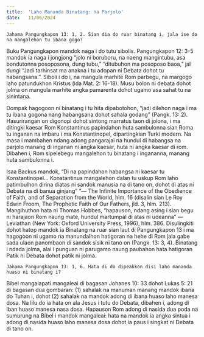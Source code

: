 ```yaml
---
title:  'Laho Mananda Binatang: na Parjolo'
date:   11/06/2024
---
```


`Jahama Pangungkapon 13: 1, 2. Sian dia do ruar binatang i, jala ise do na mangalehon tu ibana gogo?`

Buku Pangungkapon mandok naga i do tutu sibolis. Pangungkapon 12: 3-5 mandok ia naga i jongjong “jolo ni boruboru, na naeng mangintubu, asa bondutonna posoposona, dung tubu,” “ditubuhon ma posoposo baoa,” jal dungi “Jadi tarhinsat ma anakna i tu adopan ni Debata dohot tu habangsana.”. Siboli i do i, na mangula marhite Rom parbegu, na margogo laho patundukhon Kristus (ida Mat. 2: 16-18). Musu bolon ni debata dohot jolma on mangula marhite angka pamarenta dohot ugamo asa sahat tu na sinintana.

Dompak hagogoon ni binatang i tu hita dipabotohon, “jadi dilehon naga i ma tu ibana gogona nang habangsana dohot sahala godang” (Pangk. 13: 2). Hasurirangan on digonopi dohot sintong marratus taon di jolona, i ma ditingki kaesar Rom Konstantinus papindahon huta sambulonna sian Roma tu inganan na imbaru i ma Konstantinopel, dipartingkian Turki modern. Na masa i mambahen ndang adong pangarajai na hundul di habangsa na parjolo manang di inganan ni angka kaesar, huta ni angka kaesar di rom. Dibahen i, Rom sipelebegu mangalehon tu binatang i ingananna, manang huta sambulonna i.

Isaa Backus mandok, “Di na papindahon habangsa ni kaesar tu Konstantinopel... Konstantinus mangalehon dalan tu uskup Rom laho patimbulhon dirina diatas ni sandok manusia na di tano on, dohot di atas ni Debata na di banua ginjang” ”— The Infinite Importance of the Obedience of Faith, and of Separation from the World, hlm. 16 (disalin sian Le Roy Edwin Froom, The Prophetic Faith of Our Fathers, jld. 3, hlm. 213). Mangihuthon hata ni Thomas Hobbes, “hapauson, ndang asing i sian begu ni harajaon Rom naung mate, hundul martumpal di atas ni udeanna” —Leviathan (New York: Oxford University Press, 1996), hlm. 386. Disulingkiti dohot hatop mandok ia Binatang na ruar sian laut di Pangungkapon 13 i ma hagogoon ni ugamo na manundalhon hatigoran na hehe di Rom jala gabe sada ulaon panombaon di sandok sisik ni tano on (Pangk. 13: 3, 4). Binatang i ndada jolma, alai i punguan ni parugamo naung paubahon hata hatigoran Patik ni Debata dohot patik ni jolma.

`Jahama Pangungkapon 13: 1, 6. Hata di do dipeakkon disi laho mananda huaso ni binatang i?`

Bibel mangalapati mangaleai di bagasan Johanes 10: 33 dohot Lukas 5: 21 di bagasan dua gombaran: (1) sahalak na manuman manang mandok ibana do Tuhan i, dohot (2) sahalak na mandok adong di ibana huaso laho manesa dosa. Na lilu do ia hata on ala Jesus i tutu do Debata, dibahen i, adong di Iban huaso manesa nasa dosa. Hapauson Rom adong di nasida dua poda na sumurung na Bibel i mandok mangaleai: hata na mandok ia angka sintua i adong di nasida huaso laho manesa dosa dohot ia paus i singkat ni Debata di tano on.
